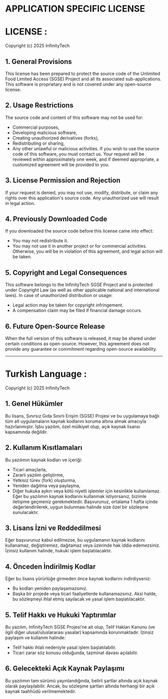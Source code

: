# APPLICATION SPECIFIC LICENSE

# LICENSE :

Copyright (c) 2025 InfinityTech

## 1. General Provisions
This license has been prepared to protect the source code of the Unlimited Food Limited Access (SGSE) Project and all its associated sub-applications. This software is proprietary and is not covered under any open-source license.

## 2. Usage Restrictions
The source code and content of this software may not be used for:

- Commercial purposes,
- Developing malicious software,
- Creating unauthorized derivatives (forks),
- Redistributing or sharing,
- Any other unlawful or malicious activities.
If you wish to use the source code of this software, you must contact us. Your request will be reviewed within approximately one week, and if deemed appropriate, a customized agreement will be provided to you.

## 3. License Permission and Rejection
If your request is denied, you may not use, modify, distribute, or claim any rights over this application's source code. Any unauthorized use will result in legal action.

## 4. Previously Downloaded Code
If you downloaded the source code before this license came into effect:

- You may not redistribute it.
- You may not use it in another project or for commercial activities.
Otherwise, you will be in violation of this agreement, and legal action will be taken.

## 5. Copyright and Legal Consequences
This software belongs to the InfinityTech SGSE Project and is protected under Copyright Law (as well as other applicable national and international laws). In case of unauthorized distribution or usage:

- Legal action may be taken for copyright infringement.
- A compensation claim may be filed if financial damage occurs.

## 6. Future Open-Source Release
When the full version of this software is released, it may be shared under certain conditions as open-source. However, this agreement does not provide any guarantee or commitment regarding open-source availability.

--------------------------------------------------------------------------------------------------------------


# Turkish Language :

Copyright (c) 2025 InfinityTech

## 1. Genel Hükümler
Bu lisans, Sınırsız Gıda Sınırlı Erişim (SGSE) Projesi ve bu uygulamaya bağlı tüm alt uygulamaların kaynak kodlarını koruma altına almak amacıyla hazırlanmıştır. İşbu yazılım, özel mülkiyet olup, açık kaynak lisansı kapsamında değildir.

## 2. Kullanım Kısıtlamaları
Bu yazılımın kaynak kodları ve içeriği:

- Ticari amaçlarla,
- Zararlı yazılım geliştirme,
- Yetkisiz türev (fork) oluşturma,
- Yeniden dağıtma veya paylaşma,
- Diğer hukuka aykırı veya kötü niyetli işlemler için kesinlikle kullanılamaz.
Eğer bu yazılımın kaynak kodlarını kullanmak istiyorsanız, bizimle iletişime geçmeniz gerekmektedir. Başvurunuz, ortalama 1 hafta içinde değerlendirilerek, uygun bulunması halinde size özel bir sözleşme sunulacaktır.

## 3. Lisans İzni ve Reddedilmesi
Eğer başvurunuz kabul edilmezse, bu uygulamanın kaynak kodlarını kullanamaz, değiştiremez, dağıtamaz veya üzerinde hak iddia edemezsiniz. İzinsiz kullanım halinde, hukuki işlem başlatılacaktır.

## 4. Önceden İndirilmiş Kodlar
Eğer bu lisans yürürlüğe girmeden önce kaynak kodlarını indirdiyseniz:

- Bu kodları yeniden paylaşamazsınız.
- Başka bir projede veya ticari faaliyetlerde kullanamazsınız.
Aksi halde, bu sözleşmeyi ihlal etmiş sayılacak ve yasal işlem başlatılacaktır.

## 5. Telif Hakkı ve Hukuki Yaptırımlar
Bu yazılım, InfinityTech SGSE Projesi’ne ait olup, Telif Hakları Kanunu (ve ilgili diğer ulusal/uluslararası yasalar) kapsamında korunmaktadır. İzinsiz paylaşım ve kullanım halinde:

- Telif hakkı ihlali nedeniyle yasal işlem başlatılabilir.
- Ticari zarar söz konusu olduğunda, tazminat davası açılabilir.

## 6. Gelecekteki Açık Kaynak Paylaşımı
Bu yazılımın tam sürümü yayınlandığında, belirli şartlar altında açık kaynak olarak paylaşılabilir. Ancak, bu sözleşme şartları altında herhangi bir açık kaynak taahhüdü verilmemektedir.
